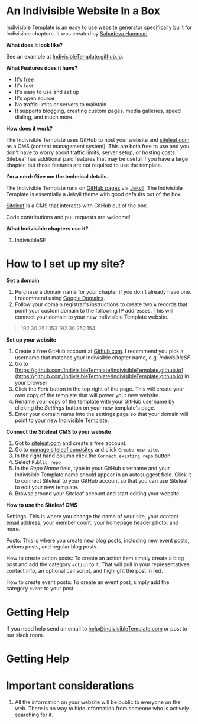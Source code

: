 # An Indivisible Website In a Box

Indivisible Template is an easy to use website generator specifically built for Indivisible chapters. It was created by
[Sahadeva Hammari](http://sahadeva.com).

**What does it look like?**

See an example at [IndivisibleTemplate.github.io](http://IndivisibleTemplate.github.io).

**What Features does it have?**

*   It's free
*   It's fast
*   It's easy to use and set up
*   It's open source
*   No traffic limits or servers to maintain
*   It supports blogging, creating custom pages, media galleries, speed dialing, and much more.

**How does it work?**

The Indivisible Template uses GitHub to host your website and [siteleaf.com](https://www.siteleaf.com/) as a CMS (content management system). This are both free to use and you don't have to worry about traffic limits, server setup, or hosting costs. SiteLeaf has additional paid features that may be useful if you have a large chapter, but those features are not required to use the template.


**I'm a nerd: Give me the technical details.**

The Indivisible Template runs on [GitHub pages](https://pages.github.com/) via [Jekyll](https://jekyllrb.com). The Indivisible Template is essentially a Jekyll theme with good defaults out of the box.

[Siteleaf](https://www.siteleaf.com/) is a CMS that interacts with GitHub out of the box.

Code contributions and pull requests are welcome!


**What Indivisible chapters use it?**

1. IndivisibleSF


# How to I set up my site?

**Get a domain**

1.  Purchase a domain name for your chapter if you don't already have one. I recommend using [Google Domains](https://domains.google/).
1.  Follow your domain registrar's instructions to create two `A` records that point your custom domain to the following IP addresses. This will connect your domain to your new Indivisible Template website.
> 192.30.252.153
> 192.30.252.154

**Set up your website**

1.  Create a free GitHub account at [Github.com](https://github.com/). I recommend you pick a username that matches your Indivisible chapter name, e.g. *IndivisibleSF*.
1.  Go to [https://github.com/IndivisibleTemplate/IndivisibleTemplate.github.io](https://github.com/IndivisibleTemplate/IndivisibleTemplate.github.io) in your browser
1.  Click the *Fork* button in the top right of the page. This will create your own copy of the template that will power your new website.
1.  Rename your copy of the template with your GitHub username by clicking the *Settings* button on your new template's page.
1.  Enter your domain name into the settings page so that your domain will point to your new Indivisible Template.

**Connect the Siteleaf CMS to your website**

1.  Got to [siteleaf.com](https://www.siteleaf.com/) and create a free account.
1.  Go to [manage.siteleaf.com/sites](https://manage.siteleaf.com/sites) and click `Create new site`.
1.  In the right hand column click the `Connect existing repo` button.
1.  Select `Public repo`
1.  In the *Repo Name* field, type in your GitHub username and your Indivisible Template name should appear in an autosuggest field. Click it to connect Siteleaf to your GitHub account so that you can use Siteleaf to edit your new template.
1.  Browse around your Siteleaf account and start editing your website


**How to use the Siteleaf CMS**

Settings: This is where you change the name of your site, your contact email address, your member count, your homepage header photo, and more.

Posts: This is where you create new blog posts, including new event posts, actions posts, and regular blog posts.

How to create action posts: To create an action item simply create a blog post and add the category `action` to it. That will pull in your representatives contact info, an optional call script, and highlight the post in red.

How to create event posts: To create an event post, simply add the category `event` to your post.

# Getting Help

If you need help send an email to help@indivisibleTemplate.com or post to our slack room.

# Getting Help

# Important considerations

1. All the information on your website will be public to everyone on the web. There is no way to hide information from someone who is actively searching for it.
